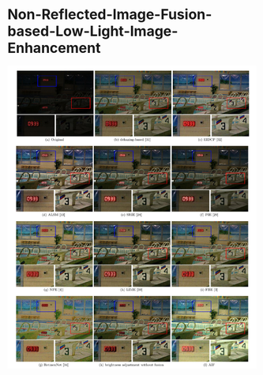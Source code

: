 # Non-Reflected-Image-Fusion-based-Low-Light-Image-Enhancement
![image](https://github.com/jingkaijiuqu/Non-Reflected-Image-Fusion-based-Low-Light-Image-Enhancement/blob/main/1.PNG)
